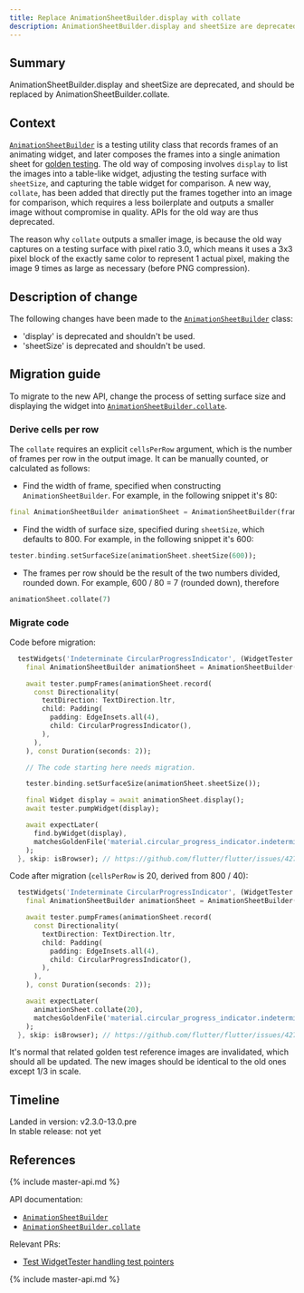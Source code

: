 ```yaml
---
title: Replace AnimationSheetBuilder.display with collate
description: AnimationSheetBuilder.display and sheetSize are deprecated in favor of collate.
---
```


## Summary

AnimationSheetBuilder.display and sheetSize are
deprecated, and should be replaced by
AnimationSheetBuilder.collate.

## Context

[`AnimationSheetBuilder`][] is a testing utility
class that records frames of an animating widget,
and later composes the frames into a single
animation sheet for [golden testing][]. The old way
of composing involves `display` to list the images
into a table-like widget, adjusting the testing
surface with `sheetSize`, and capturing the table
widget for comparison. A new way, `collate`, has
been added that directly put the frames together
into an image for comparison, which requires a less
boilerplate and outputs a smaller image without
compromise in quality. APIs for the old way are thus
deprecated.

The reason why `collate` outputs a smaller image,
is because the old way captures on a testing surface
with pixel ratio 3.0, which means it uses a 3x3 pixel
block of the exactly same color to represent 1 actual
pixel, making the image 9 times as large as necessary
(before PNG compression).

## Description of change

The following changes have been made to the
[`AnimationSheetBuilder`][] class:

* 'display' is deprecated and shouldn't be used.
* 'sheetSize' is deprecated and shouldn't be used.

## Migration guide

To migrate to the new API, change the process of setting
surface size and displaying the widget into
[`AnimationSheetBuilder.collate`][].

### Derive cells per row

The `collate` requires an explicit `cellsPerRow`
argument, which is the number of frames per
row in the output image. It can be manually counted,
or calculated as follows:

* Find the width of frame, specified when constructing
`AnimationSheetBuilder`. For example, in the following
snippet it's 80:
<!-- skip -->
```dart
final AnimationSheetBuilder animationSheet = AnimationSheetBuilder(frameSize: const Size(80, 30));
```
* Find the width of surface size, specified during
`sheetSize`, which defaults to 800. For example, in the
following snippet it's 600:
<!-- skip -->
```dart
tester.binding.setSurfaceSize(animationSheet.sheetSize(600));
```
* The frames per row should be the result of the two
numbers divided, rounded down. For example, 
600 / 80 = 7 (rounded down), therefore
<!-- skip -->
```dart
animationSheet.collate(7)
```

### Migrate code

Code before migration:
<!-- skip -->
```dart
  testWidgets('Indeterminate CircularProgressIndicator', (WidgetTester tester) async {
    final AnimationSheetBuilder animationSheet = AnimationSheetBuilder(frameSize: const Size(40, 40));

    await tester.pumpFrames(animationSheet.record(
      const Directionality(
        textDirection: TextDirection.ltr,
        child: Padding(
          padding: EdgeInsets.all(4),
          child: CircularProgressIndicator(),
        ),
      ),
    ), const Duration(seconds: 2));

    // The code starting here needs migration.

    tester.binding.setSurfaceSize(animationSheet.sheetSize());

    final Widget display = await animationSheet.display();
    await tester.pumpWidget(display);

    await expectLater(
      find.byWidget(display),
      matchesGoldenFile('material.circular_progress_indicator.indeterminate.png'),
    );
  }, skip: isBrowser); // https://github.com/flutter/flutter/issues/42767
```

Code after migration (`cellsPerRow` is 20, derived from 800 / 40):

<!-- skip -->
```dart
  testWidgets('Indeterminate CircularProgressIndicator', (WidgetTester tester) async {
    final AnimationSheetBuilder animationSheet = AnimationSheetBuilder(frameSize: const Size(40, 40));

    await tester.pumpFrames(animationSheet.record(
      const Directionality(
        textDirection: TextDirection.ltr,
        child: Padding(
          padding: EdgeInsets.all(4),
          child: CircularProgressIndicator(),
        ),
      ),
    ), const Duration(seconds: 2));

    await expectLater(
      animationSheet.collate(20),
      matchesGoldenFile('material.circular_progress_indicator.indeterminate.png'),
    );
  }, skip: isBrowser); // https://github.com/flutter/flutter/issues/42767
```

It's normal that related golden test reference images
are invalidated, which should all be updated. The new
images should be identical to the old ones except
1/3 in scale.

## Timeline

Landed in version: v2.3.0-13.0.pre<br>
In stable release: not yet

## References

{% include master-api.md %}

API documentation:

* [`AnimationSheetBuilder`][]
* [`AnimationSheetBuilder.collate`][]

Relevant PRs:

* [Test WidgetTester handling test pointers][]

<!-- Master channel link: -->
{% include master-api.md %}

[`AnimationSheetBuilder`]: https://master-api.flutter.dev/flutter/flutter_test/AnimationSheetBuilder-class.html
[`AnimationSheetBuilder.collate`]: https://master-api.flutter.dev/flutter/flutter_test/AnimationSheetBuilder/collate.html
[golden testing]: {{site.github}}/flutter/flutter/wiki/Writing-a-golden-file-test-for-package%3Aflutter
[Test WidgetTester handling test pointers]: {{site.github}}/flutter/flutter/pull/83337
